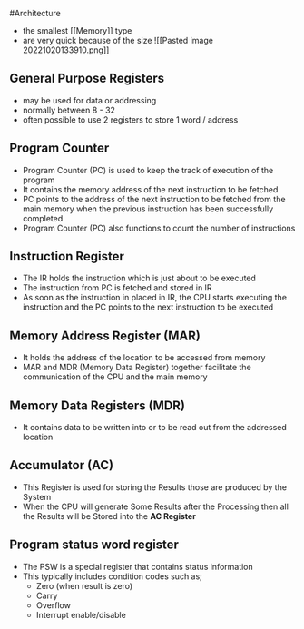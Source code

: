 #Architecture
- the smallest [[Memory]] type
- are very quick because of the size
![[Pasted image 20221020133910.png]]

## General Purpose Registers
- may be used for data or addressing
- normally between 8 - 32
- often possible to use 2 registers to store 1 word / address
## Program Counter
- Program Counter (PC) is used to keep the track of execution of the program
- It contains the memory address of the next instruction to be fetched
- PC points to the address of the next instruction to be fetched from the main memory when the previous instruction has been successfully completed
- Program Counter (PC) also functions to count the number of instructions
## Instruction Register
- The IR holds the instruction which is just about to be executed
- The instruction from PC is fetched and stored in IR
- As soon as the instruction in placed in IR, the CPU starts executing the instruction and the PC points to the next instruction to be executed
## Memory Address Register (MAR)
- It holds the address of the location to be accessed from memory
- MAR and MDR (Memory Data Register) together facilitate the communication of the CPU and the main memory
## Memory Data Registers (MDR)
- It contains data to be written into or to be read out from the addressed location
## Accumulator (AC)
- This Register is used for storing the Results those are produced by the System
- When the CPU will generate Some Results after the Processing then all the Results will be Stored into the **AC Register**
## Program status word register
- The PSW is a special register that contains status information
- This typically includes condition codes such as;
	- Zero (when result is zero)
	- Carry
	- Overflow
	- Interrupt enable/disable